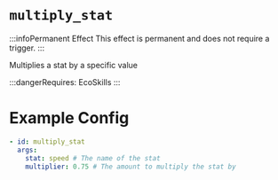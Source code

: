 # `multiply_stat`
:::infoPermanent Effect
This effect is permanent and does not require a trigger.
:::

Multiplies a stat by a specific value

:::dangerRequires:
EcoSkills
:::

# Example Config
```yaml
- id: multiply_stat
  args:
    stat: speed # The name of the stat
    multiplier: 0.75 # The amount to multiply the stat by
```
